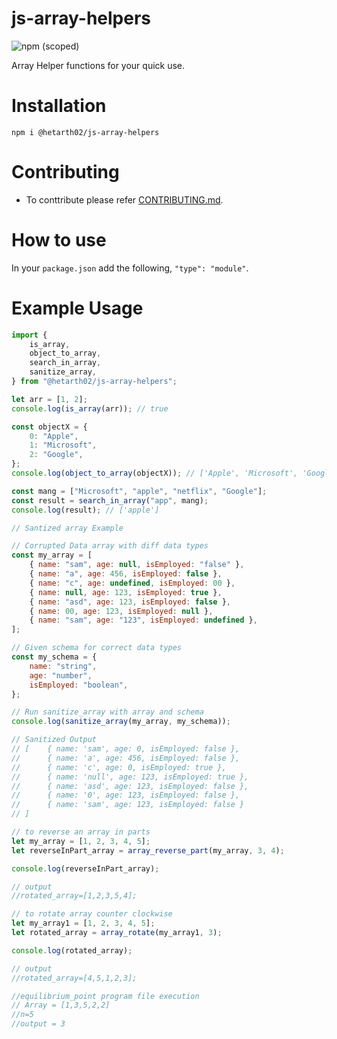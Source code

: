 # js-array-helpers

![npm (scoped)](https://img.shields.io/npm/v/@hetarth02/js-array-helpers?style=for-the-badge)

Array Helper functions for your quick use.

# Installation

```cd
npm i @hetarth02/js-array-helpers
```

# Contributing

-   To conttribute please refer [CONTRIBUTING.md](CONTRIBUTING.md).

# How to use

In your `package.json` add the following, `"type": "module"`.

# Example Usage

```js
import {
	is_array,
	object_to_array,
	search_in_array,
	sanitize_array,
} from "@hetarth02/js-array-helpers";

let arr = [1, 2];
console.log(is_array(arr)); // true

const objectX = {
	0: "Apple",
	1: "Microsoft",
	2: "Google",
};
console.log(object_to_array(objectX)); // ['Apple', 'Microsoft', 'Google']

const mang = ["Microsoft", "apple", "netflix", "Google"];
const result = search_in_array("app", mang);
console.log(result); // ['apple']

// Santized array Example

// Corrupted Data array with diff data types
const my_array = [
	{ name: "sam", age: null, isEmployed: "false" },
	{ name: "a", age: 456, isEmployed: false },
	{ name: "c", age: undefined, isEmployed: 00 },
	{ name: null, age: 123, isEmployed: true },
	{ name: "asd", age: 123, isEmployed: false },
	{ name: 00, age: 123, isEmployed: null },
	{ name: "sam", age: "123", isEmployed: undefined },
];

// Given schema for correct data types
const my_schema = {
	name: "string",
	age: "number",
	isEmployed: "boolean",
};

// Run sanitize_array with array and schema
console.log(sanitize_array(my_array, my_schema));

// Sanitized Output
// [    { name: 'sam', age: 0, isEmployed: false },
//      { name: 'a', age: 456, isEmployed: false },
//      { name: 'c', age: 0, isEmployed: true },
//      { name: 'null', age: 123, isEmployed: true },
//      { name: 'asd', age: 123, isEmployed: false },
//      { name: '0', age: 123, isEmployed: false },
//      { name: 'sam', age: 123, isEmployed: false }
// ]

// to reverse an array in parts
let my_array = [1, 2, 3, 4, 5];
let reverseInPart_array = array_reverse_part(my_array, 3, 4);

console.log(reverseInPart_array);

// output
//rotated_array=[1,2,3,5,4];

// to rotate array counter clockwise
let my_array1 = [1, 2, 3, 4, 5];
let rotated_array = array_rotate(my_array1, 3);

console.log(rotated_array);

// output
//rotated_array=[4,5,1,2,3];

//equilibrium_point program file execution 
// Array = [1,3,5,2,2]
//n=5
//output = 3
```
